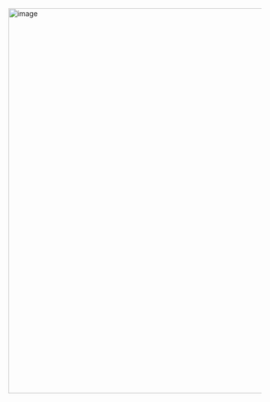 <img width="768" height="768" alt="image" src="https://github.com/user-attachments/assets/ba25495a-75d4-472f-bd50-0ba6114f5a4d" />
